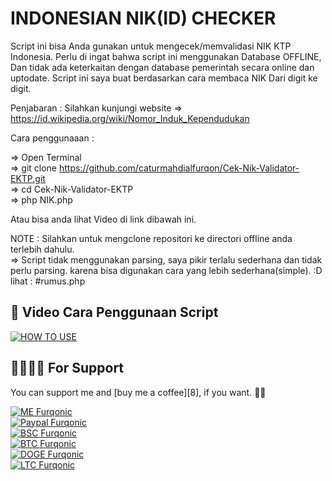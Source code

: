 # INDONESIAN NIK(ID) CHECKER

Script ini bisa Anda gunakan untuk mengecek/memvalidasi NIK KTP Indonesia.
Perlu di ingat bahwa script ini menggunakan Database OFFLINE, Dan tidak ada keterkaitan
dengan database pemerintah secara online dan uptodate.
Script ini saya buat berdasarkan cara membaca NIK Dari digit ke digit.

Penjabaran : Silahkan kunjungi website => https://id.wikipedia.org/wiki/Nomor_Induk_Kependudukan

Cara penggunaaan : 

=> Open Terminal
<br>
=> git clone https://github.com/caturmahdialfurqon/Cek-Nik-Validator-EKTP.git
<br>
=> cd Cek-Nik-Validator-EKTP
<br>
=> php NIK.php
<br>

Atau bisa anda lihat Video di link dibawah ini.

NOTE : Silahkan untuk mengclone repositori ke directori offline anda terlebih dahulu.
<br>
=> Script tidak menggunakan parsing, saya pikir terlalu sederhana dan tidak perlu parsing.
karena bisa digunakan cara yang lebih sederhana(simple). :D lihat : #rumus.php
<br>

## 👋 Video Cara Penggunaan Script

[![HOW TO USE](https://img.shields.io/badge/LINK-informational.svg?style=flat)](http://cloud.movavi.com/show/99ded7bd-becd-460b-ba91-5bd1830352cf)
<br>

## 🤜🏻🤛🏻 For Support

You can support me and [buy me a coffee][8], if you want. 🙏🏻

[![ME Furqonic](https://img.shields.io/badge/SUPPORT-ME-succsess.svg?style=flat)](Support)
<br>
[![Paypal Furqonic](https://img.shields.io/badge/$-Paypal-informasional.svg?style=flat)](https://paypal.me/caturmahdialfurqon)
<br>
[![BSC Furqonic](https://img.shields.io/badge/BSC-0x0cacb28b61d9e4240aad91da5b7ba039a3b563aa-informational.svg?style=flat)](https://bscscan.com/address/0x0cacb28b61d9e4240aad91da5b7ba039a3b563aa)
<br>
[![BTC Furqonic](https://img.shields.io/badge/BTC-1FKswVkZzu4qgnJGGBnd63mhVfRKVHgSt1-informational.svg?style=flat)](https://pastebin.com/raw/tT9Uq6nx)
<br>
[![DOGE Furqonic](https://img.shields.io/badge/DOGE-DAb3FBAQckm9DtkM6QxaXoQ61WN8kSHVbk-informational.svg?style=flat)](https://pastebin.com/raw/tT9Uq6nx)
<br>
[![LTC Furqonic](https://img.shields.io/badge/LTC-M8FkA5XMxsj6NP5MNrfkhqFWYUPbcunQgh-informational.svg?style=flat)](https://pastebin.com/raw/tT9Uq6nx)

<br>
